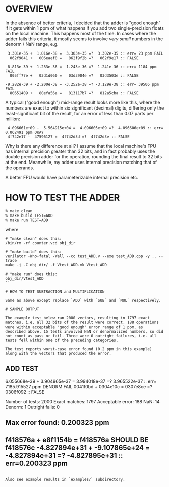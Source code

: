 # OVERVIEW

In the absence of better criteria, I decided that the adder is "good enough" if it gets within 1 ppm of what happens if you add two single-precision floats on the local machine. This happens most of the time. In cases where the adder fails this criteria, it mostly seems to involve *very small* numbers in the denorm / NaN range, e.g.
```
 3.301e-35 +  1.016e-38 =  3.303e-35 =?  3.302e-35 :: err= 23 ppm FAIL
  062f9041 +   006eaef0 =   062f9f2b =?   062f9e17 :: FALSE

 8.813e-39 +  1.233e-36 =  1.243e-36 =?  1.241e-36 :: err= 1184 ppm FAIL
  005ff77e +   03d1d060 =   03d3904e =?   03d3503e :: FALSE

-9.282e-39 + -2.200e-38 = -3.252e-38 =? -3.129e-38 :: err= 39506 ppm FAIL
  80651409 +   80efa56a =   813117b7 =?   812a5cba :: FALSE
```

A typical ("good enough") mid-range result looks more like this, where the numbers are exact to within six significant (decimal) digits, differing only the least-significant bit of the result, for an error of less than 0.07 parts per million:
```
 4.096661e+09 -  5.564915e+04 =  4.096605e+09 =?  4.096606e+09 :: err= 0.062491 ppm OKAY
 4f742e17 -  47596127 =  4f742d3d =?  4f742d3e :: FALSE
```

Why is there any difference at all? I assume that the local machine's FPU has internal precision greater than 32 bits, and in fact probably uses the double precision adder for the operation, rounding the final result to 32 bits at the end. Meanwhile, my adder uses internal precision matching that of the operands.

A better FPU would have parameterizable internal precision etc.


# HOW TO TEST THE ADDER
```
% make clean
% make build TEST=ADD
% make run TEST=ADD
```

where
```
# "make clean" does this:
/bin/rm -rf counter.vcd obj_dir

# "make build" does this:
verilator -Wno-fatal -Wall --cc test_ADD.v --exe test_ADD.cpp -y .. --trace
make -j -C obj_dir/ -f Vtest_ADD.mk Vtest_ADD

# "make run" does this:
obj_dir/Vtest_ADD
``

# HOW TO TEST SUBTRACTION and MULTIPLICATION

Same as above except replace `ADD` with `SUB` and `MUL` respectively.

# SAMPLE OUTPUT

The example test below ran 2000 vectors, resulting in 1797 exact matches, i.e. all 32 bits of the result were correct. 188 operations were within acceptable "good enough" error range of 1 ppm, as described above. 15 tests involved NaN or denormalized numbers, so did not count as pass or fail. Three were 0 outright failures, i.e. all tests fell within one of the preceding categories.

The test reports worst-case error found (0.2 ppm in this example) along with the vectors that produced the error.

```
ADD TEST
------------------------------------------------------------------------
 6.055668e-39 +  3.904965e-37 =  3.994018e-37 =?  3.965522e-37 :: err= 7185.915527 ppm DENORM FAIL
 0041f0bd +  0304e10c =  0307e8ce =?  0306f092 :: FALSE

Number of tests:    2000
Exact matches:      1797
Acceptable error:    188
NaN:                  14
Denorm:                1
Outright fails:        0

Max error found:  0.200323 ppm
--------------------------------------------------------------
 f418576a + e8f1154b = f418576a SHOULD BE f418576c
-4.827894e+31 + -9.107865e+24 = -4.827894e+31 =? -4.827895e+31 :: err=0.200323 ppm
--------------------------------------------------------------
```

Also see example results in `examples/` subdirectory.